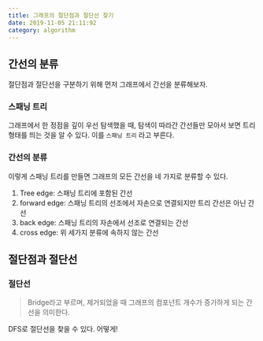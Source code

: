 ```yaml
---
title: 그래프의 절단점과 절단선 찾기
date: 2019-11-05 21:11:92
category: algorithm
---
```


## 간선의 분류 

절단점과 절단선을 구분하기 위해 먼저 그래프에서 간선을 분류해보자. 

### 스패닝 트리 

그래프에서 한 정점을 깊이 우선 탐색했을 때, 탐색이 따라간 간선들만 모아서 보면 트리 형태를 띄는 것을 알 수 있다. 이를 `스패닝 트리` 라고 부른다. 



### 간선의 분류 

이렇게 스패닝 트리를 만들면 그래프의 모든 간선을 네 가지로 분류할 수 있다. 

1. Tree edge: 스패닝 트리에 포함된 간선 
2. forward edge: 스패닝 트리의 선조에서 자손으로 연결되지만 트리 간선은 아닌 간선 
3. back edge: 스패닝 트리의 자손에서 선조로 연결되는 간선 
4. cross edge: 위 세가지 분류에 속하지 않는 간선 

## 절단점과 절단선 

### 절단선 

> Bridge라고 부르며, 제거되었을 때 그래프의 컴포넌트 개수가 증가하게 되는 간선을 의미한다. 

DFS로 절단선을 찾을 수 있다. 어떻게! 


